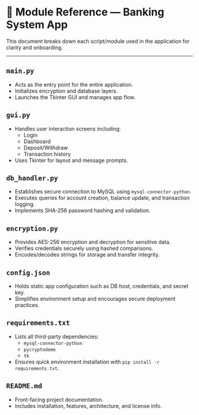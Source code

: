 # 🧩 Module Reference — Banking System App

This document breaks down each script/module used in the application for clarity and onboarding.

---

## `main.py`
- Acts as the entry point for the entire application.
- Initializes encryption and database layers.
- Launches the Tkinter GUI and manages app flow.

## `gui.py`
- Handles user interaction screens including:
  - Login
  - Dashboard
  - Deposit/Withdraw
  - Transaction history
- Uses Tkinter for layout and message prompts.

## `db_handler.py`
- Establishes secure connection to MySQL using `mysql-connector-python`.
- Executes queries for account creation, balance update, and transaction logging.
- Implements SHA-256 password hashing and validation.

## `encryption.py`
- Provides AES-256 encryption and decryption for sensitive data.
- Verifies credentials securely using hashed comparisons.
- Encodes/decodes strings for storage and transfer integrity.

## `config.json`
- Holds static app configuration such as DB host, credentials, and secret key.
- Simplifies environment setup and encourages secure deployment practices.

## `requirements.txt`
- Lists all third-party dependencies:
  - `mysql-connector-python`
  - `pycryptodome`
  - `tk`
- Ensures quick environment installation with `pip install -r requirements.txt`.

## `README.md`
- Front-facing project documentation.
- Includes installation, features, architecture, and license info.
